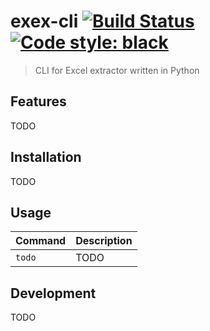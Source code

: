 # exex-cli [![Build Status](https://travis-ci.org/vikpe/python-package-starter.svg?branch=master)](https://travis-ci.org/vikpe/python-package-starter) [![Code style: black](https://img.shields.io/badge/code%20style-black-000000.svg)](https://github.com/psf/black)
> CLI for Excel extractor written in Python

## Features
TODO

## Installation
TODO

## Usage
Command | Description
--- | ---
`todo` | TODO


## Development
TODO
